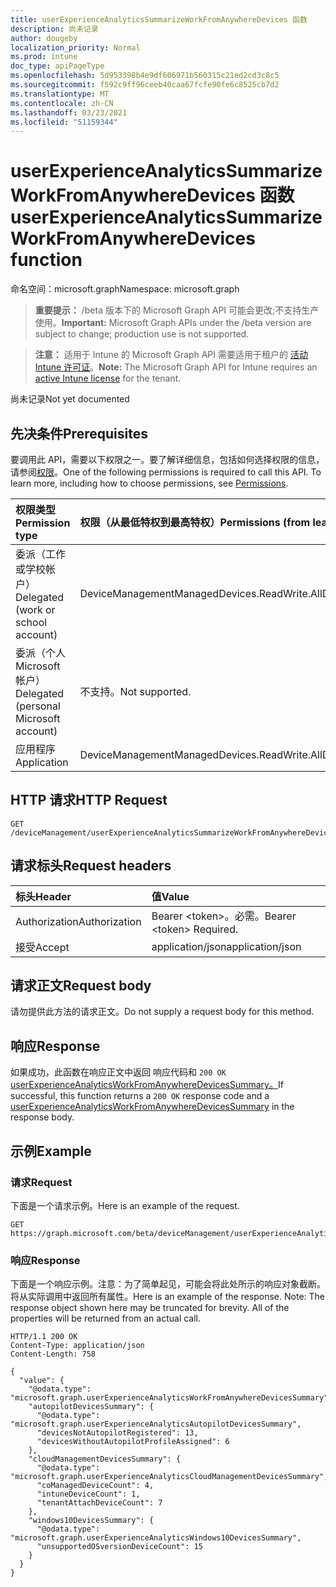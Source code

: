 ```yaml
---
title: userExperienceAnalyticsSummarizeWorkFromAnywhereDevices 函数
description: 尚未记录
author: dougeby
localization_priority: Normal
ms.prod: intune
doc_type: apiPageType
ms.openlocfilehash: 5d953398b4e9df606971b560315c21ed2cd3c8c5
ms.sourcegitcommit: f592c9ff96ceeb40caa67fcfe90fe6c8525cb7d2
ms.translationtype: MT
ms.contentlocale: zh-CN
ms.lasthandoff: 03/23/2021
ms.locfileid: "51159344"
---
```

# <a name="userexperienceanalyticssummarizeworkfromanywheredevices-function"></a><span data-ttu-id="f2d73-103">userExperienceAnalyticsSummarizeWorkFromAnywhereDevices 函数</span><span class="sxs-lookup"><span data-stu-id="f2d73-103">userExperienceAnalyticsSummarizeWorkFromAnywhereDevices function</span></span>

<span data-ttu-id="f2d73-104">命名空间：microsoft.graph</span><span class="sxs-lookup"><span data-stu-id="f2d73-104">Namespace: microsoft.graph</span></span>

> <span data-ttu-id="f2d73-105">**重要提示：** /beta 版本下的 Microsoft Graph API 可能会更改;不支持生产使用。</span><span class="sxs-lookup"><span data-stu-id="f2d73-105">**Important:** Microsoft Graph APIs under the /beta version are subject to change; production use is not supported.</span></span>

> <span data-ttu-id="f2d73-106">**注意：** 适用于 Intune 的 Microsoft Graph API 需要适用于租户的 [活动 Intune 许可证](https://go.microsoft.com/fwlink/?linkid=839381)。</span><span class="sxs-lookup"><span data-stu-id="f2d73-106">**Note:** The Microsoft Graph API for Intune requires an [active Intune license](https://go.microsoft.com/fwlink/?linkid=839381) for the tenant.</span></span>

<span data-ttu-id="f2d73-107">尚未记录</span><span class="sxs-lookup"><span data-stu-id="f2d73-107">Not yet documented</span></span>

## <a name="prerequisites"></a><span data-ttu-id="f2d73-108">先决条件</span><span class="sxs-lookup"><span data-stu-id="f2d73-108">Prerequisites</span></span>
<span data-ttu-id="f2d73-p101">要调用此 API，需要以下权限之一。要了解详细信息，包括如何选择权限的信息，请参阅[权限](/graph/permissions-reference)。</span><span class="sxs-lookup"><span data-stu-id="f2d73-p101">One of the following permissions is required to call this API. To learn more, including how to choose permissions, see [Permissions](/graph/permissions-reference).</span></span>

|<span data-ttu-id="f2d73-111">权限类型</span><span class="sxs-lookup"><span data-stu-id="f2d73-111">Permission type</span></span>|<span data-ttu-id="f2d73-112">权限（从最低特权到最高特权）</span><span class="sxs-lookup"><span data-stu-id="f2d73-112">Permissions (from least to most privileged)</span></span>|
|:---|:---|
|<span data-ttu-id="f2d73-113">委派（工作或学校帐户）</span><span class="sxs-lookup"><span data-stu-id="f2d73-113">Delegated (work or school account)</span></span>|<span data-ttu-id="f2d73-114">DeviceManagementManagedDevices.ReadWrite.All</span><span class="sxs-lookup"><span data-stu-id="f2d73-114">DeviceManagementManagedDevices.ReadWrite.All</span></span>|
|<span data-ttu-id="f2d73-115">委派（个人 Microsoft 帐户）</span><span class="sxs-lookup"><span data-stu-id="f2d73-115">Delegated (personal Microsoft account)</span></span>|<span data-ttu-id="f2d73-116">不支持。</span><span class="sxs-lookup"><span data-stu-id="f2d73-116">Not supported.</span></span>|
|<span data-ttu-id="f2d73-117">应用程序</span><span class="sxs-lookup"><span data-stu-id="f2d73-117">Application</span></span>|<span data-ttu-id="f2d73-118">DeviceManagementManagedDevices.ReadWrite.All</span><span class="sxs-lookup"><span data-stu-id="f2d73-118">DeviceManagementManagedDevices.ReadWrite.All</span></span>|

## <a name="http-request"></a><span data-ttu-id="f2d73-119">HTTP 请求</span><span class="sxs-lookup"><span data-stu-id="f2d73-119">HTTP Request</span></span>
<!-- {
  "blockType": "ignored"
}
-->
``` http
GET /deviceManagement/userExperienceAnalyticsSummarizeWorkFromAnywhereDevices
```

## <a name="request-headers"></a><span data-ttu-id="f2d73-120">请求标头</span><span class="sxs-lookup"><span data-stu-id="f2d73-120">Request headers</span></span>
|<span data-ttu-id="f2d73-121">标头</span><span class="sxs-lookup"><span data-stu-id="f2d73-121">Header</span></span>|<span data-ttu-id="f2d73-122">值</span><span class="sxs-lookup"><span data-stu-id="f2d73-122">Value</span></span>|
|:---|:---|
|<span data-ttu-id="f2d73-123">Authorization</span><span class="sxs-lookup"><span data-stu-id="f2d73-123">Authorization</span></span>|<span data-ttu-id="f2d73-124">Bearer &lt;token&gt;。必需。</span><span class="sxs-lookup"><span data-stu-id="f2d73-124">Bearer &lt;token&gt; Required.</span></span>|
|<span data-ttu-id="f2d73-125">接受</span><span class="sxs-lookup"><span data-stu-id="f2d73-125">Accept</span></span>|<span data-ttu-id="f2d73-126">application/json</span><span class="sxs-lookup"><span data-stu-id="f2d73-126">application/json</span></span>|

## <a name="request-body"></a><span data-ttu-id="f2d73-127">请求正文</span><span class="sxs-lookup"><span data-stu-id="f2d73-127">Request body</span></span>
<span data-ttu-id="f2d73-128">请勿提供此方法的请求正文。</span><span class="sxs-lookup"><span data-stu-id="f2d73-128">Do not supply a request body for this method.</span></span>

## <a name="response"></a><span data-ttu-id="f2d73-129">响应</span><span class="sxs-lookup"><span data-stu-id="f2d73-129">Response</span></span>
<span data-ttu-id="f2d73-130">如果成功，此函数在响应正文中返回 响应代码和 `200 OK` [userExperienceAnalyticsWorkFromAnywhereDevicesSummary。](../resources/intune-devices-userexperienceanalyticsworkfromanywheredevicessummary.md)</span><span class="sxs-lookup"><span data-stu-id="f2d73-130">If successful, this function returns a `200 OK` response code and a [userExperienceAnalyticsWorkFromAnywhereDevicesSummary](../resources/intune-devices-userexperienceanalyticsworkfromanywheredevicessummary.md) in the response body.</span></span>

## <a name="example"></a><span data-ttu-id="f2d73-131">示例</span><span class="sxs-lookup"><span data-stu-id="f2d73-131">Example</span></span>

### <a name="request"></a><span data-ttu-id="f2d73-132">请求</span><span class="sxs-lookup"><span data-stu-id="f2d73-132">Request</span></span>
<span data-ttu-id="f2d73-133">下面是一个请求示例。</span><span class="sxs-lookup"><span data-stu-id="f2d73-133">Here is an example of the request.</span></span>
``` http
GET https://graph.microsoft.com/beta/deviceManagement/userExperienceAnalyticsSummarizeWorkFromAnywhereDevices
```

### <a name="response"></a><span data-ttu-id="f2d73-134">响应</span><span class="sxs-lookup"><span data-stu-id="f2d73-134">Response</span></span>
<span data-ttu-id="f2d73-p102">下面是一个响应示例。注意：为了简单起见，可能会将此处所示的响应对象截断。将从实际调用中返回所有属性。</span><span class="sxs-lookup"><span data-stu-id="f2d73-p102">Here is an example of the response. Note: The response object shown here may be truncated for brevity. All of the properties will be returned from an actual call.</span></span>
``` http
HTTP/1.1 200 OK
Content-Type: application/json
Content-Length: 758

{
  "value": {
    "@odata.type": "microsoft.graph.userExperienceAnalyticsWorkFromAnywhereDevicesSummary",
    "autopilotDevicesSummary": {
      "@odata.type": "microsoft.graph.userExperienceAnalyticsAutopilotDevicesSummary",
      "devicesNotAutopilotRegistered": 13,
      "devicesWithoutAutopilotProfileAssigned": 6
    },
    "cloudManagementDevicesSummary": {
      "@odata.type": "microsoft.graph.userExperienceAnalyticsCloudManagementDevicesSummary",
      "coManagedDeviceCount": 4,
      "intuneDeviceCount": 1,
      "tenantAttachDeviceCount": 7
    },
    "windows10DevicesSummary": {
      "@odata.type": "microsoft.graph.userExperienceAnalyticsWindows10DevicesSummary",
      "unsupportedOSversionDeviceCount": 15
    }
  }
}
```




